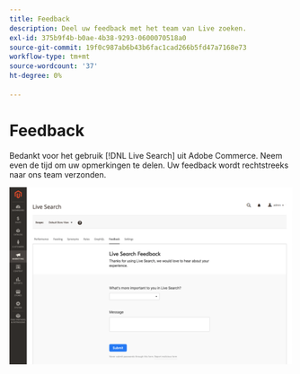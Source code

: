 ```yaml
---
title: Feedback
description: Deel uw feedback met het team van Live zoeken.
exl-id: 375b9f4b-b0ae-4b38-9293-0600070518a0
source-git-commit: 19f0c987ab6b43b6fac1cad266b5fd47a7168e73
workflow-type: tm+mt
source-wordcount: '37'
ht-degree: 0%

---
```


# Feedback

Bedankt voor het gebruik [!DNL Live Search] uit Adobe Commerce. Neem even de tijd om uw opmerkingen te delen. Uw feedback wordt rechtstreeks naar ons team verzonden.

![Bètafeedback voor live zoeken](assets/feedback.png)
